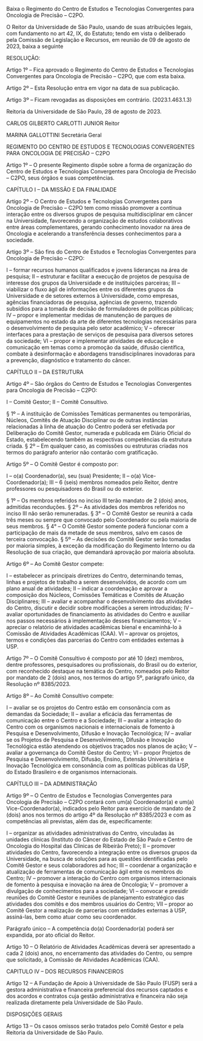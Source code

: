 Baixa o Regimento do Centro de Estudos e Tecnologias Convergentes para Oncologia de Precisão – C2PO.

O Reitor da Universidade de São Paulo, usando de suas atribuições legais, com fundamento no art 42, IX, do Estatuto; tendo em vista o deliberado pela Comissão de Legislação e Recursos, em reunião de 09 de agosto de 2023, baixa a seguinte

RESOLUÇÃO:

Artigo 1º – Fica aprovado o Regimento do Centro de Estudos e Tecnologias Convergentes para Oncologia de Precisão – C2PO, que com esta baixa.

Artigo 2º – Esta Resolução entra em vigor na data de sua publicação.

Artigo 3º – Ficam revogadas as disposições em contrário. (2023.1.463.1.3)

Reitoria da Universidade de São Paulo, 28 de agosto de 2023.

CARLOS GILBERTO CARLOTTI JUNIOR
Reitor

MARINA GALLOTTINI
Secretária Geral

REGIMENTO DO CENTRO DE ESTUDOS E TECNOLOGIAS CONVERGENTES PARA ONCOLOGIA DE PRECISÃO – C2PO

Artigo 1º – O presente Regimento dispõe sobre a forma de organização do Centro de Estudos e Tecnologias Convergentes para Oncologia de Precisão – C2PO, seus órgãos e suas competências.

CAPÍTULO I – DA MISSÃO E DA FINALIDADE

Artigo 2º – O Centro de Estudos e Tecnologias Convergentes para Oncologia de Precisão – C2PO tem como missão promover a contínua interação entre os diversos grupos de pesquisa multidisciplinar em câncer na Universidade, favorecendo a organização de estudos colaborativos entre áreas complementares, gerando conhecimento inovador na área de Oncologia e acelerando a transferência desses conhecimentos para a sociedade.

Artigo 3º – São fins do Centro de Estudos e Tecnologias Convergentes para Oncologia de Precisão – C2PO:

I – formar recursos humanos qualificados e jovens lideranças na área de pesquisa;
II – estruturar e facilitar a execução de projetos de pesquisa de interesse dos grupos da Universidade e de instituições parceiras;
III – viabilizar o fluxo ágil de informações entre os diferentes grupos da Universidade e de setores externos à Universidade, como empresas, agências financiadoras de pesquisa, agências de governo, trazendo subsídios para a tomada de decisão de formuladores de políticas públicas;
IV – propor e implementar medidas de manutenção de parques de equipamentos no estado da arte de diferentes tecnologias necessárias para o desenvolvimento de pesquisa pelo setor acadêmico;
V – oferecer interfaces para a prestação de serviços de pesquisa para diversos setores da sociedade;
VI – propor e implementar atividades de educação e comunicação em temas como a promoção da saúde, difusão científica, combate à desinformação e abordagens transdisciplinares inovadoras para a prevenção, diagnóstico e tratamento do câncer.

CAPÍTULO II – DA ESTRUTURA

Artigo 4º – São órgãos do Centro de Estudos e Tecnologias Convergentes para Oncologia de Precisão – C2PO:

I – Comitê Gestor;
II – Comitê Consultivo.

§ 1º – A instituição de Comissões Temáticas permanentes ou temporárias, Núcleos, Comitês de Atuação Disciplinar ou de outras instâncias relacionadas à linha de atuação do Centro poderá ser efetivada por Deliberação do Comitê Gestor, numerada e publicada em Diário Oficial do Estado, estabelecendo também as respectivas competências da estrutura criada.
§ 2º – Em qualquer caso, as comissões ou estruturas criadas nos termos do parágrafo anterior não contarão com gratificação.

Artigo 5º – O Comitê Gestor é composto por:

I – o(a) Coordenador(a), seu (sua) Presidente;
II – o(a) Vice-Coordenador(a);
III – 6 (seis) membros nomeados pelo Reitor, dentre professores ou pesquisadores do Brasil ou do exterior.

§ 1º – Os membros referidos no inciso III terão mandato de 2 (dois) anos, admitidas reconduções.
§ 2º – As atividades dos membros referidos no inciso III não serão remuneradas.
§ 3° – O Comitê Gestor se reunirá a cada três meses ou sempre que convocado pelo Coordenador ou pela maioria de seus membros.
§ 4° – O Comitê Gestor somente poderá funcionar com a participação de mais da metade de seus membros, salvo em casos de terceira convocação.
§ 5º – As decisões do Comitê Gestor serão tomadas por maioria simples, à exceção da modificação do Regimento Interno ou da Resolução de sua criação, que demandará aprovação por maioria absoluta.

Artigo 6º – Ao Comitê Gestor compete:

I – estabelecer as principais diretrizes do Centro, determinando temas, linhas e projetos de trabalho a serem desenvolvidos, de acordo com um plano anual de atividades;
II – indicar a coordenação e aprovar a composição dos Núcleos, Comissões Temáticas e Comitês de Atuação Disciplinares;
III – avaliar e acompanhar o desenvolvimento das atividades do Centro, discutir e decidir sobre modificações a serem introduzidas;
IV – avaliar oportunidades de financiamento às atividades do Centro e auxiliar nos passos necessários à implementação desses financiamentos;
V – apreciar o relatório de atividades acadêmicas bienal e encaminhá-lo à Comissão de Atividades Acadêmicas (CAA).
VI – aprovar os projetos, termos e condições das parcerias do Centro com entidades externas à USP.

Artigo 7º – O Comitê Consultivo é composto por até 10 (dez) membros, dentre professores, pesquisadores ou profissionais, do Brasil ou do exterior, com reconhecido destaque na temática do Centro, nomeados pelo Reitor por mandato de 2 (dois) anos, nos termos do artigo 5º, parágrafo único, da Resolução nº 8385/2023.

Artigo 8º – Ao Comitê Consultivo compete:

I – avaliar se os projetos do Centro estão em consonância com as demandas da Sociedade;
II – avaliar a eficácia das ferramentas de comunicação entre o Centro e a Sociedade;
III – avaliar a interação do Centro com os organismos nacionais e internacionais de fomento à Pesquisa e Desenvolvimento, Difusão e Inovação Tecnológica;
IV – avaliar se os Projetos de Pesquisa e Desenvolvimento, Difusão e Inovação Tecnológica estão atendendo os objetivos traçados nos planos de ação;
V – avaliar a governança do Comitê Gestor do Centro;
VI – propor Projetos de Pesquisa e Desenvolvimento, Difusão, Ensino, Extensão Universitária e Inovação Tecnológica em consonância com as políticas públicas da USP, do Estado Brasileiro e de organismos internacionais.

CAPÍTULO III – DA ADMINISTRAÇÃO

Artigo 9º – O Centro de Estudos e Tecnologias Convergentes para Oncologia de Precisão – C2PO contará com um(a) Coordenador(a) e um(a) Vice-Coordenador(a), indicados pelo Reitor para exercício de mandato de 2 (dois) anos nos termos do artigo 4º da Resolução nº 8385/2023 e com as competências ali previstas, além das de, especificamente:

I – organizar as atividades administrativas do Centro, vinculadas às unidades clínicas (Instituto do Câncer do Estado de São Paulo e Centro de Oncologia do Hospital das Clinicas de Ribeirão Preto);
II – promover atividades do Centro, favorecendo a integração entre os diversos grupos da Universidade, na busca de soluções para as questões identificadas pelo Comitê Gestor e seus colaboradores ad hoc;
III – coordenar a organização e atualização de ferramentas de comunicação ágil entre os membros do Centro;
IV – promover a interação do Centro com organismos internacionais de fomento à pesquisa e inovação na área de Oncologia;
V – promover a divulgação de conhecimentos para a sociedade;
VI – convocar e presidir reuniões do Comitê Gestor e reuniões de planejamento estratégico das atividades dos comitês e dos membros usuários do Centro;
VII – propor ao Comitê Gestor a realização de parcerias com entidades externas à USP, assiná-las, bem como atuar como seu coordenador.

Parágrafo único – A competência do(a) Coordenador(a) poderá ser expandida, por ato oficial do Reitor.

Artigo 10 – O Relatório de Atividades Acadêmicas deverá ser apresentado a cada 2 (dois) anos, no encerramento das atividades do Centro, ou sempre que solicitado, à Comissão de Atividades Acadêmicas (CAA).

CAPITULO IV – DOS RECURSOS FINANCEIROS

Artigo 12 – A Fundação de Apoio à Universidade de São Paulo (FUSP) será a gestora administrativa e financeira preferencial dos recursos captados e dos acordos e contratos cuja gestão administrativa e financeira não seja realizada diretamente pela Universidade de São Paulo.

DISPOSIÇÕES GERAIS

Artigo 13 – Os casos omissos serão tratados pelo Comitê Gestor e pela Reitoria da Universidade de São Paulo.